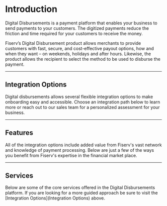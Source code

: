 # Introduction

Digital Disbursements is a payment platform that enables your business to send payments to your customers. The digitized payments reduce the friction and time required for your customers to receive the money.

Fiserv’s Digital Disbursement product allows merchants to provide customers with fast, secure, and cost-effective payout options, how and when they want – on weekends, holidays and after hours. Likewise, the product allows the recipient to select the method to be used to disburse the payment.

----

## Integration Options

Digital disbursements allows several flexible integration options to make onboarding easy and accessible. Choose an integration path below to learn more or reach out to our sales team for a personalized assessment for your business.

<!-- type: row -->

<!-- type: card
title: <div style="text-align:center;width:100%;height:25%;Max-height:100px">![Portal Icon](../../assets/images/icons/Person-and-computer.png)</div><div style="text-align:center;width:100%"> Payments Portal </div>
Description: Disburse payouts through the most popular channels in a Client-Branded Portal that minimizes cost and maximizes speed to market.
link: ?path=docs/interactive-guide/portalflow.md
-->

<!-- type: card
title: <div style="text-align:center;width:100%;height:25%"><img src="https://raw.githubusercontent.com/Fiserv/digital-disbursements/develop/assets/images/icons/hosted-pages-icon.png" alt="Hosted pages icon" title="Hosted pages icon" style="width: auto;height: 25%;max-height: 100px;"></div><div style="text-align:center;width:100%"> Hosted Payments Page </div>
description: Offers the use of a client-branded iframe to manage customer experience, send account information (PCI data) directly to Fiserv, and receive an encrypted token for future use.
link: ?path=docs/interactive-guide/apiflow.md
-->

<!-- type: card
title: <div style="text-align:center;width:100%;height:25%"><img src="https://raw.githubusercontent.com/Fiserv/digital-disbursements/develop/assets/images/icons/api-connection.png" alt="API icon" title="API icon" style="width: auto;height: 25%;max-height: 100px;"></div><div style="text-align:center;width:100%"> API Only </div>
description: With Fiserv's simple, modern APIs you can direct flow to users with the confidence of a secure and fast Payments backend.
link: ?path=docs/interactive-guide/api-flow/apiflow.md
-->

<!-- type: row-end -->

<!-- type: row -->

<!-- type: card
title: <div style="text-align:center;width:100%;height:25%"><img src="https://raw.githubusercontent.com/Fiserv/digital-disbursements/develop/assets/images/icons/api-connection.png" alt="API icon" title="API icon" style="width: auto;height: 25%;max-height: 100px;"></div><div style="text-align:center;width:100%"> Batch Processing </div>
description: Process a payment file using Fiserv's fast-secure payments solutions to deliver customers fast payments with little upfront development cost.
link: ?path=docs/interactive-guide/api-flow/batchflow.md
-->

<!-- type: card
title: <div style="text-align:center;width:100%;height:25%"><img src="https://raw.githubusercontent.com/Fiserv/digital-disbursements/develop/assets/images/icons/Bulk-processing.png" alt="Batch icon" title="Batch icon" style="width: auto;height: 25%;max-height: 100px;"></div><div style="text-align:center;width:100%"> Bulk Upload </div>
description: Create and process payments in bulk using Fiserv's modern ClientLine Portal with no technical knowledge or integration needed.
link: ?path=docs/interactive-guide/bulkflow.md
-->

<!-- type: row-end -->

----

## Features

All of the integration options include added value from Fiserv's vast network and knowledge of payment processing. Below are just a few of the ways you benefit from Fiserv's expertise in the financial market place.

<!-- type: row -->

<!-- type: card 
title: Fraud Controls
description: Help reduce risk through our AI-based fraud engine which recognizes and predicts new fraud patterns.
link: ?path=docs/documentation/features/fraud.md
-->

<!-- type: card 
title: Tokenization
description: Eliminate PCI burden and secure your customers’ payment credentials
link: ?path=docs/documentation/features/tokenization.md
-->

<!-- type: card 
title: Payment Options
description: Deliver fast, secure, cost-effective digital payout capabilities to your customers how and when they want – on weekends, holidays and after hours.
link: ?path=docs/documentation/features/payment-options.md
-->

<!-- type: row-end -->

----

## Services

Below are some of the core services offered in the Digital Disbursements platform. If you are looking for a more guided approach be sure to visit the [Integration Options](Integration Options) above.

<!-- type: row -->

<!-- type: card 
title: Account Vaulting Services
description: Securely store recipient account data to their profile for later use. 
link: 
-->

<!-- type: card 
title: Recipient Services
description: Create, Update, and View Recipient information.
link: ../api/?type=post&path=/ddp/v1/recipients
-->

<!-- type: row-end -->

<!-- type: row -->

<!-- type: card 
title: Payment Services
description: Disburse funds in 5 seconds through multiple payment channels
link:
-->

<!-- type: card 
title: Transaction Services
description: View and cancel transactions.
link:
-->

<!-- type: row-end -->
